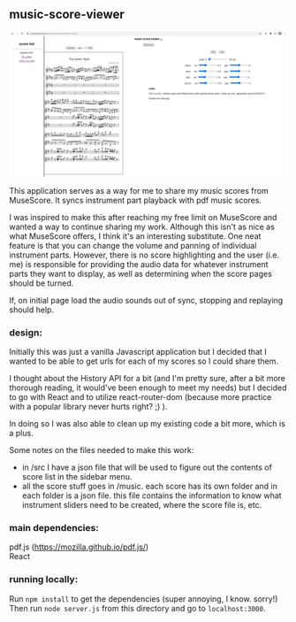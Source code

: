 ## music-score-viewer    
    
![screenshot of the app](screenshot.png)
    
This application serves as a way for me to share my music scores from MuseScore. It syncs instrument part playback with pdf music scores.    
    
I was inspired to make this after reaching my free limit on MuseScore and wanted a way to continue sharing my work. Although this isn't as nice as what MuseScore offers, I think it's an interesting substitute. One neat feature is that you can change the volume and panning of individual instrument parts. However, there is no score highlighting and the user (i.e. me) is responsible for providing the audio data for whatever instrument parts they want to display, as well as determining when the score pages should be turned.    
    
If, on initial page load the audio sounds out of sync, stopping and replaying should help.    
    
### design:    
Initially this was just a vanilla Javascript application but I decided that I wanted to be able to get urls for each of my scores so I could share them.    
    
I thought about the History API for a bit (and I'm pretty sure, after a bit more thorough reading, it would've been enough to meet my needs) but I decided to go with React and to utilize react-router-dom (because more practice with a popular library never hurts right? ;) ).    
    
In doing so I was also able to clean up my existing code a bit more, which is a plus.    
    
Some notes on the files needed to make this work:    
- in /src I have a json file that will be used to figure out the contents of score list in the sidebar menu.
- all the score stuff goes in /music. each score has its own folder and in each folder is a json file. this file contains the information to know what instrument sliders need to be created, where the score file is, etc.
    
### main dependencies:    
pdf.js (https://mozilla.github.io/pdf.js/)    
React   
    
### running locally:    
Run `npm install` to get the dependencies (super annoying, I know. sorry!)    
Then run `node server.js` from this directory and go to `localhost:3000`.    
